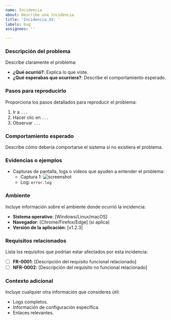 ```yaml
---
name: Incidencia
about: Describe una incidencia
title: 'Incidencia_XX: '
labels: bug
assignees: ''

---
```

### Descripción del problema
Describe claramente el problema:

- **¿Qué ocurrió?**: Explica lo que viste.
- **¿Qué esperabas que ocurriera?**: Describe el comportamiento esperado.

### Pasos para reproducirlo
Proporciona los pasos detallados para reproducir el problema:
1. Ir a `...`
2. Hacer clic en `...`
3. Observar `...`

### Comportamiento esperado
Describe cómo debería comportarse el sistema si no existiera el problema.

### Evidencias o ejemplos
- Capturas de pantalla, logs o videos que ayuden a entender el problema:
  - Captura 1: ![screenshot](url)
  - Log: `error.log`

### Ambiente
Incluye información sobre el ambiente donde ocurrió la incidencia:
- **Sistema operativo**: [Windows/Linux/macOS]
- **Navegador**: [Chrome/Firefox/Edge] (si aplica)
- **Versión de la aplicación**: [v1.2.3]

### Requisitos relacionados
Lista los requisitos que podrían estar afectados por esta incidencia:
- [ ] **FR-0001**: [Descripción del requisito funcional relacionado]
- [ ] **NFR-0002**: [Descripción del requisito no funcional relacionado]

### Contexto adicional
Incluye cualquier otra información que consideres útil:
- Logs completos.
- Información de configuración específica.
- Enlaces relevantes.